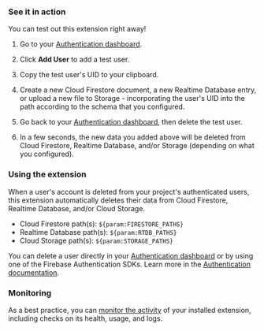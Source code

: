 ### See it in action

You can test out this extension right away!

1.  Go to your [Authentication dashboard](https://console.firebase.google.com/project/${param:PROJECT_ID}/authentication/users).

1.  Click **Add User** to add a test user.

1.  Copy the test user's UID to your clipboard.

1.  Create a new Cloud Firestore document, a new Realtime Database entry, or upload a new file to Storage - incorporating the user's UID into the path according to the schema that you configured.

1.  Go back to your [Authentication dashboard](https://console.firebase.google.com/project/${param:PROJECT_ID}/authentication/users), then delete the test user.

1.  In a few seconds, the new data you added above will be deleted from Cloud Firestore, Realtime Database, and/or Storage (depending on what you configured).

### Using the extension

When a user's account is deleted from your project's authenticated users, this extension automatically deletes their data from Cloud Firestore, Realtime Database, and/or Cloud Storage.

* Cloud Firestore path(s): `${param:FIRESTORE_PATHS}`
* Realtime Database path(s): `${param:RTDB_PATHS}`
* Cloud Storage path(s): `${param:STORAGE_PATHS}`

You can delete a user directly in your [Authentication dashboard]((https://console.firebase.google.com/project/${param:PROJECT_ID}/authentication/users)) or by using one of the Firebase Authentication SDKs. Learn more in the [Authentication documentation](https://firebase.google.com/docs/auth).

### Monitoring

As a best practice, you can [monitor the activity](https://firebase.google.com/docs/extensions/manage-installed-extensions#monitor) of your installed extension, including checks on its health, usage, and logs.
